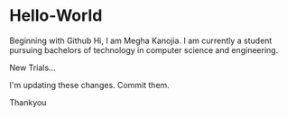 # Hello-World
Beginning with Github
Hi, I am Megha Kanojia. I am currently a student pursuing bachelors of technology in computer science and engineering.


New Trials...

I'm updating these changes. Commit them.

Thankyou
